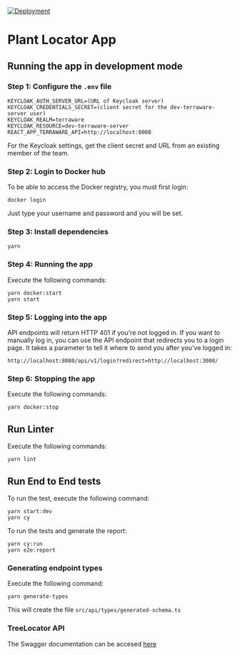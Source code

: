 [![Deployment](https://github.com/terraware/tree-location-web/actions/workflows/workflow.yml/badge.svg)](https://github.com/terraware/tree-location-web/actions/workflows/workflow.yml)

# Plant Locator App

## Running the app in development mode

### Step 1: Configure the `.env` file

```
KEYCLOAK_AUTH_SERVER_URL=(URL of Keycloak server)
KEYCLOAK_CREDENTIALS_SECRET=(client secret for the dev-terraware-server user)
KEYCLOAK_REALM=terraware
KEYCLOAK_RESOURCE=dev-terraware-server
REACT_APP_TERRAWARE_API=http://localhost:8008
```

For the Keycloak settings, get the client secret and URL from an existing member of the team.

### Step 2: Login to Docker hub

To be able to access the Docker registry, you must first login:

```shell
docker login
```

Just type your username and password and you will be set.

### Step 3: Install dependencies

```
yarn
```

### Step 4: Running the app

Execute the following commands:

```shell
yarn docker:start
yarn start
```

### Step 5: Logging into the app

API endpoints will return HTTP 401 if you're not logged in. If you want to manually log in, you can use the API endpoint that redirects you to a login page. It takes a parameter to tell it where to send you after you've logged in:

```
http://localhost:8080/api/v1/login?redirect=http://localhost:3000/
```

### Step 6: Stopping the app

Execute the following commands:

```shell
yarn docker:stop
```

## Run Linter

Execute the following commands:

```shell
yarn lint
```

## Run End to End tests

To run the test, execute the following command:

```shell
yarn start:dev
yarn cy
```

To run the tests and generate the report:

```shell
yarn cy:run
yarn e2e:report
```

### Generating endpoint types

Execute the following command:

```shell
yarn generate-types
```

This will create the file `src/api/types/generated-schema.ts`

### TreeLocator API

The Swagger documentation can be accesed [here](http://localhost:8008/docs)
